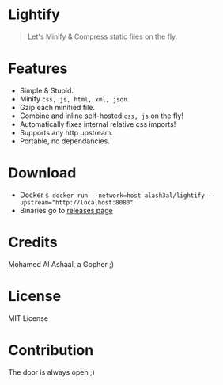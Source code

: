 Lightify
=========
> Let's Minify &amp; Compress static files on the fly.

Features
==========
- Simple &amp; Stupid.
- Minify `css, js, html, xml, json`.
- Gzip each minified file.
- Combine and inline self-hosted `css, js` on the fly!
- Automatically fixes internal relative css imports!
- Supports any http upstream.
- Portable, no dependancies.

Download
========
- Docker `$ docker run --network=host alash3al/lightify --upstream="http://localhost:8080"`
- Binaries go to [releases page](https://github.com/alash3al/lightify/releases)

Credits
========
Mohamed Al Ashaal, a Gopher ;)

License
========
MIT License

Contribution
=============
The door is always open ;)